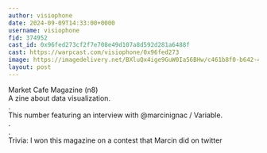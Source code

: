 ```yaml
---
author: visiophone
date: 2024-09-09T14:33:00+0000
username: visiophone
fid: 374952
cast_id: 0x96fed273cf2f7e708e49d107a8d592d281a6488f
cast: https://warpcast.com/visiophone/0x96fed273
image: https://imagedelivery.net/BXluQx4ige9GuW0Ia56BHw/c461b8f0-b642-4f98-0ba1-ffad299dc300/original
layout: post
---
```

Market Cafe Magazine (n8)  
A zine about data visualization.  
.  
This number featuring an interview with @marcinignac / Variable.  
.  
.  
Trivia: I won this magazine on a contest that Marcin did on twitter  

<img src='https://imagedelivery.net/BXluQx4ige9GuW0Ia56BHw/c461b8f0-b642-4f98-0ba1-ffad299dc300/original' alt='' referrerpolicy='no-referrer'/>
<img src='https://imagedelivery.net/BXluQx4ige9GuW0Ia56BHw/52333aba-c2c6-4cf4-a55a-5247d177ae00/original' alt='' referrerpolicy='no-referrer'/>